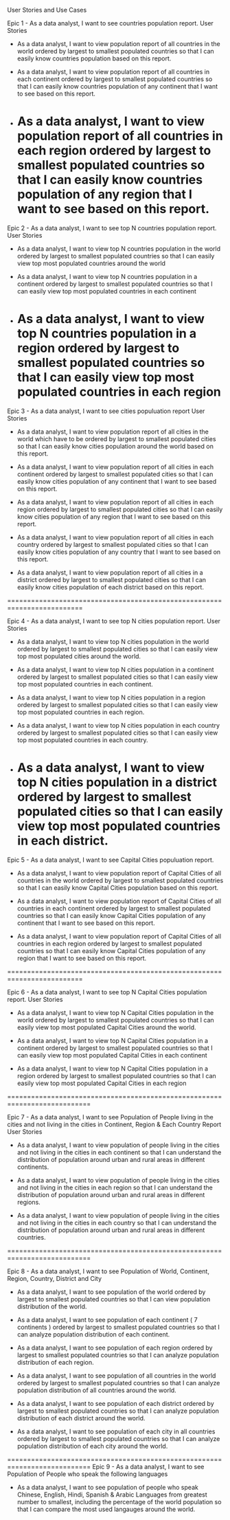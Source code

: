 User Stories and Use Cases


Epic 1 - As a data analyst, I want to see countries population report.
User Stories
- As a data analyst, I want to view population report of all countries in the world
  ordered by largest to smallest populated countries
  so that I can easily know countries population based on this report.

- As a data analyst, I want to view population report of all countries in each continent
  ordered by largest to smallest populated countries
  so that I can easily know countries population of any continent that I want to see based on this report.

- As a data analyst, I want to view population report of all countries in each region
  ordered by largest to smallest populated countries
  so that I can easily know countries population of any region that I want to see based on this report.
  ===========================================================================

Epic 2 - As a data analyst, I want to see top N countries population report.
User Stories
- As a data analyst, I want to view top N countries population in the world
  ordered by largest to smallest populated countries
  so that I can easily view top most populated countries around the world

- As a data analyst, I want to view top N countries population in a continent
  ordered by largest to smallest populated countries
  so that I can easily view top most populated countries in each continent

- As a data analyst, I want to view top N countries population in a region
  ordered by largest to smallest populated countries
  so that I can easily view top most populated countries in each region
  ===========================================================================

Epic 3 - As a data analyst, I want to see cities populuation report
User Stories
- As a data analyst, I want to view population report of all cities in the world
  which have to be ordered by largest to smallest populated cities
  so that I can easily know cities population around the world based on this report.

- As a data analyst, I want to view population report of all cities in each continent
  ordered by largest to smallest populated cities
  so that I can easily know cities population of any continent that I want to see based on this report.

- As a data analyst, I want to view population report of all cities in each region
  ordered by largest to smallest populated cities
  so that I can easily know cities population of any region that I want to see based on this report.

- As a data analyst, I want to view population report of all cities in each country
  ordered by largest to smallest populated cities
  so that I can easily know cities population of any country that I want to see based on this report.

- As a data analyst, I want to view population report of all cities in a district
  ordered by largest to smallest populated cities
  so that I can easily know cities population of each district based on this report.

=========================================================================

Epic 4 - As a data analyst, I want to see top N cities population report.
User Stories

- As a data analyst, I want to view top N cities population in the world
  ordered by largest to smallest populated cities
  so that I can easily view top most populated cities around the world.

- As a data analyst, I want to view top N cities population in a continent
  ordered by largest to smallest populated cities
  so that I can easily view top most populated countries in each continent.

- As a data analyst, I want to view top N cities population in a region
  ordered by largest to smallest populated cities
  so that I can easily view top most populated countries in each region.

- As a data analyst, I want to view top N cities population in each country
  ordered by largest to smallest populated cities
  so that I can easily view top most populated countries in each country.

- As a data analyst, I want to view top N cities population in a district
  ordered by largest to smallest populated cities
  so that I can easily view top most populated countries in each district.
  =========================================================================

Epic 5 - As a data analyst, I want to see Capital Cities populuation report.
- As a data analyst, I want to view population report of Capital Cities of all countries in the world
  ordered by largest to smallest populated countries
  so that I can easily know Capital Cities population based on this report.

- As a data analyst, I want to view population report of Capital Cities of all countries in each continent
  ordered by largest to smallest populated countries
  so that I can easily know Capital Cities population of any continent that I want to see based on this report.

- As a data analyst, I want to view population report of Capital Cities of all countries in each region
  ordered by largest to smallest populated countries
  so that I can easily know Capital Cities population of any region that I want to see based on this report.

=========================================================================

Epic 6 -  As a data analyst, I want to see top N Capital Cities population report.
User Stories
- As a data analyst, I want to view top N Capital Cities population in the world
  ordered by largest to smallest populated countries
  so that I can easily view top most populated Capital Cities around the world.

- As a data analyst, I want to view top N Capital Cities population in a continent
  ordered by largest to smallest populated countries
  so that I can easily view top most populated Capital Cities in each continent

- As a data analyst, I want to view top N Capital Cities population in a region
  ordered by largest to smallest populated countries
  so that I can easily view top most populated Capital Cities in each region

===========================================================================

Epic 7 - As a data analyst, I want to see Population of People living in the cities and not living in the cities in Continent, Region & Each Country Report
User Stories
- As a data analyst, I want to view population of people living in the cities and not living in the cities in each continent
  so that I can understand the distribution of population around urban and rural areas in different continents.

- As a data analyst, I want to view population of people living in the cities and not living in the cities in each region
  so that I can understand the distribution of population around urban and rural areas in different regions.

- As a data analyst, I want to view population of people living in the cities and not living in the cities in each country
  so that I can understand the distribution of population around urban and rural areas in different countries.

===========================================================================

Epic 8 - As a data analyst, I want to see Population of World, Continent, Region, Country, District and City
- As a data analyst, I want to see population of the world
  ordered by largest to smallest populated countries
  so that I can view population distribution of the world.

- As a data analyst, I want to see population of each continent ( 7 continents )
  ordered by largest to smallest populated countries
  so that I can analyze population distribution of each continent.

- As a data analyst, I want to see population of each region
  ordered by largest to smallest populated countries
  so that I can analyze population distribution of each region.

- As a data analyst, I want to see population of all countries in the world
  ordered by largest to smallest populated countries
  so that I can analyze population distribution of all countries around the world.

- As a data analyst, I want to see population of each district
  ordered by largest to smallest populated countries
  so that I can analyze population distribution of each district around the world.

- As a data analyst, I want to see population of each city in all countries
  ordered by largest to smallest populated countries
  so that I can analyze population distribution of each city around the world.

===========================================================================
Epic 9 - As a data analyst, I want to see Population of People who speak the following languages
- As a data analyst, I want to see population of people
  who speak Chinese, English, Hindi, Spanish & Arabic Languages
  from greatest number to smallest, including the percentage of the world population
  so that I can compare the most used langauges around the world.

